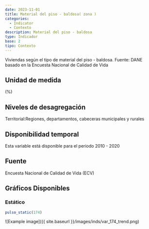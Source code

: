 ```yaml
---
date: 2023-11-01
title: Material del piso - baldosa( zona )
categories:
  - Indicator
  - Contexto
description: Material del piso - baldosa
type: Indicador
base: 2
tipo: Contexto
--- 
```


Viviendas según el tipo de material del piso - baldosa.
Fuente: DANE basado en la Encuesta Nacional de Calidad de Vida

## Unidad de medida
(%)

## Niveles de desagregación
Territorial:Regiones, departamentos, cabeceras municipales y rurales

## Disponibilidad temporal
Esta variable está disponible para el periodo 2010 - 2020

## Fuente
Encuesta Nacional de Calidad de Vida (ECV)

## Gráficos Disponibles

### Estático

``` R
pulso_static(174)
```

![Example image]({{ site.baseurl }}/images/inds/var_174_trend.png)